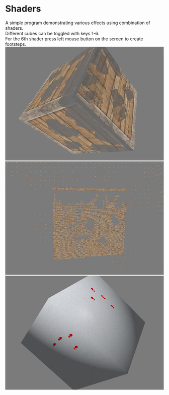 # Shaders
A simple program demonstrating various effects using combination of shaders.  
Different cubes can be toggled with keys 1-6.  
For the 6th shader press left mouse button on the screen to create footsteps.  
![Alpha blend](Screen1.png "Title")
![Geometry and tesselation](Screen2.png "Title")
![Snowy footsteps](Screen3.png "Title")
